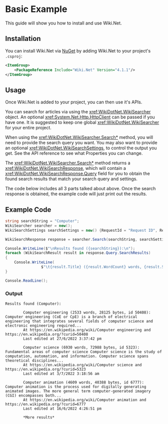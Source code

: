 # Basic Example

This guide will show you how to install and use Wiki.Net.

## Installation

You can install Wiki.Net via [NuGet](https://www.nuget.org/packages/Wiki.Net) by adding Wiki.Net to your project's `.csproj`:

```xml
<ItemGroup>
    <PackageReference Include="Wiki.Net" Version="4.1.1"/>
</ItemGroup>
```

## Usage

Once Wiki.Net is added to your project, you can then use it's APIs.

You can search for articles via using the <xref:WikiDotNet.WikiSearcher> object. An optional <xref:System.Net.Http.HttpClient> can be passed if you have one. It is suggested to keep one global <xref:WikiDotNet.WikiSearcher> for your entire project.

When using the <xref:WikiDotNet.WikiSearcher.Search*> method, you will need to provide the search query you want. You may also want to provide an optional <xref:WikiDotNet.WikiSearchSettings>, to control the output you get. See the API reference to see what Properties you can change.

The <xref:WikiDotNet.WikiSearcher.Search*> method returns a <xref:WikiDotNet.WikiSearchResponse>, which will contain a <xref:WikiDotNet.WikiSearchResponse.Query> field for you to obtain the found search results that match your search query and settings.

The code below includes all 3 parts talked about above. Once the search response is obtained, the example code will just print out the results.

## Example Code

```csharp
string searchString = "Computer";
WikiSearcher searcher = new();
WikiSearchSettings searchSettings = new() {RequestId = "Request ID", ResultLimit = 5, ResultOffset = 2, Language = "en"};

WikiSearchResponse response = searcher.Search(searchString, searchSettings);

Console.WriteLine($"\nResults found ({searchString}):\n");
foreach (WikiSearchResult result in response.Query.SearchResults)
{
	Console.WriteLine(
                $"\t{result.Title} ({result.WordCount} words, {result.Size} bytes, id {result.PageId}):\t{result.Preview}...\n\tAt {result.Url.AbsoluteUri} and {result.ConstantUrl.AbsoluteUri}\n\tLast edited at {result.LastEdited}\n");
}

Console.ReadLine();
```

### Output

```
Results found (Computer):

        Computer engineering (2533 words, 28125 bytes, id 50408):       Computer engineering (CoE or CpE) is a branch of electrical engineering that integrates several fields of computer science and electronic engineering required...
        At https://en.wikipedia.org/wiki/Computer engineering and https://en.wikipedia.org/?curid=50408
        Last edited at 27/6/2022 3:37:42 pm

        Computer science (6930 words, 72988 bytes, id 5323):    Fundamental areas of computer science Computer science is the study of computation, automation, and information. Computer science spans theoretical disciplines...
        At https://en.wikipedia.org/wiki/Computer science and https://en.wikipedia.org/?curid=5323
        Last edited at 3/7/2022 3:18:56 am

        Computer animation (4609 words, 40388 bytes, id 6777):  Computer animation is the process used for digitally generating animated images. The more general term computer-generated imagery (CGI) encompasses both...
        At https://en.wikipedia.org/wiki/Computer animation and https://en.wikipedia.org/?curid=6777
        Last edited at 16/6/2022 4:26:51 pm

        *More results*
```
